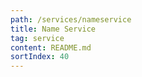 ```yaml
---
path: /services/nameservice
title: Name Service
tag: service
content: README.md
sortIndex: 40
---
```

